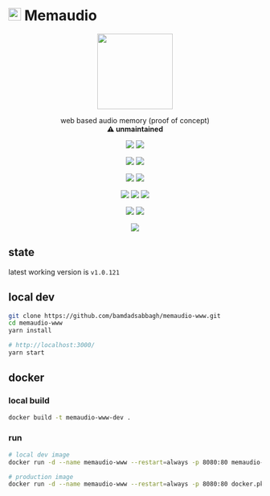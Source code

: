 # <img width=25 src="https://i.imgur.com/FpnyKo3.png"> Memaudio

<p align=center>
  <a href="https://memaudio.org"><img width=150 src="https://i.imgur.com/FpnyKo3.png"></a>
</p>

<p align=center>
  web based audio memory (proof of concept)
  <br>
  <b>
    ⚠️ unmaintained
  </b>
</p>

<p align=center>
  <a href="https://github.com/memaudio/memaudio-www"><img src="https://img.shields.io/github/stars/memaudio/memaudio-www?label=git"></a>
  <img src="https://img.shields.io/github/license/memaudio/memaudio-www">
</p>

<p align=center>
  <img src="https://img.shields.io/github/languages/count/memaudio/memaudio-www">
  <img src="https://img.shields.io/github/languages/top/memaudio/memaudio-www">
</p>

<p align=center>
  <img src="https://img.shields.io/github/v/release/memaudio/memaudio-www">
  <img src="https://api.codeclimate.com/v1/badges/d03ca633f0cac75c7520/maintainability">
</p>

<p align=center>
  <img src="https://img.shields.io/david/memaudio/memaudio-www">
  <img src="https://img.shields.io/david/dev/memaudio/memaudio-www">
  <img src="https://img.shields.io/snyk/vulnerabilities/github/memaudio/memaudio-www">
</p>

<p align=center>
  <img src="https://img.shields.io/badge/ci-github--actions-yellowgreen">
  <img src="https://img.shields.io/badge/cd-docker-yellowgreen">
</p>

<p align=center>
  <img src="https://i.imgur.com/uogNBDr.gif">
</p>

## state

latest working version is `v1.0.121`

## local dev

```bash
git clone https://github.com/bamdadsabbagh/memaudio-www.git
cd memaudio-www
yarn install

# http://localhost:3000/
yarn start
```

## docker

### local build

```bash
docker build -t memaudio-www-dev .
```

### run

```bash
# local dev image
docker run -d --name memaudio-www --restart=always -p 8080:80 memaudio-www-dev

# production image
docker run -d --name memaudio-www --restart=always -p 8080:80 docker.pkg.github.com/memaudio/memaudio-www/memaudio-www:v1.0.121
```
